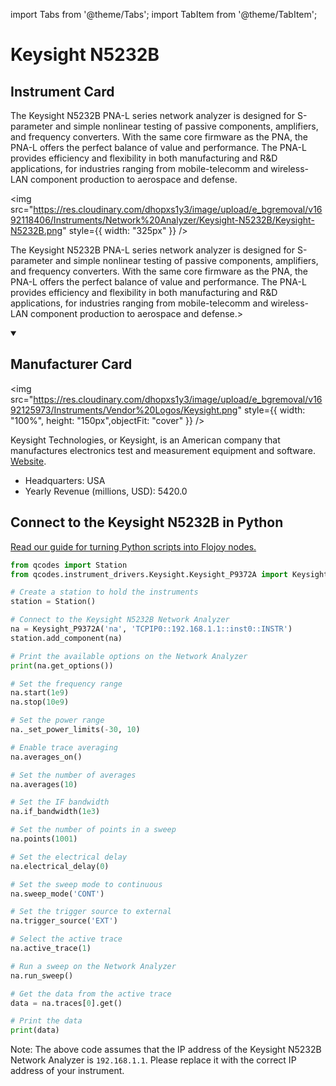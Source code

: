 
import Tabs from '@theme/Tabs';
import TabItem from '@theme/TabItem';

# Keysight N5232B

## Instrument Card

<div className="flex">

<div>

The Keysight N5232B PNA-L series network analyzer is designed for S-parameter and simple nonlinear testing of passive components, amplifiers, and frequency converters. With the same core firmware as the PNA, the PNA-L offers the perfect balance of value and performance. The PNA-L provides efficiency and flexibility in both manufacturing and R&D applications, for industries ranging from mobile-telecomm and wireless-LAN component production to aerospace and defense.

</div>

<img src="https://res.cloudinary.com/dhopxs1y3/image/upload/e_bgremoval/v1692118406/Instruments/Network%20Analyzer/Keysight-N5232B/Keysight-N5232B.png" style={{ width: "325px" }} />

</div>

The Keysight N5232B PNA-L series network analyzer is designed for S-parameter and simple nonlinear testing of passive components, amplifiers, and frequency converters. With the same core firmware as the PNA, the PNA-L offers the perfect balance of value and performance. The PNA-L provides efficiency and flexibility in both manufacturing and R&D applications, for industries ranging from mobile-telecomm and wireless-LAN component production to aerospace and defense.>

<details open>
<summary><h2>Manufacturer Card</h2></summary>

<img src="https://res.cloudinary.com/dhopxs1y3/image/upload/e_bgremoval/v1692125973/Instruments/Vendor%20Logos/Keysight.png" style={{ width: "100%", height: "150px",objectFit: "cover" }} />

Keysight Technologies, or Keysight, is an American company that manufactures electronics test and measurement equipment and software. <a href="https://www.keysight.com/us/en/home.html">Website</a>.

<ul>
  <li>Headquarters: USA</li>
  <li>Yearly Revenue (millions, USD): 5420.0</li>
</ul>
</details>

## Connect to the Keysight N5232B in Python

[Read our guide for turning Python scripts into Flojoy nodes.](https://docs.flojoy.ai/custom-nodes/creating-custom-node/)


<Tabs>
<TabItem value="Qcodes" label="Qcodes">

```python
from qcodes import Station
from qcodes.instrument_drivers.Keysight.Keysight_P9372A import Keysight_P9372A

# Create a station to hold the instruments
station = Station()

# Connect to the Keysight N5232B Network Analyzer
na = Keysight_P9372A('na', 'TCPIP0::192.168.1.1::inst0::INSTR')
station.add_component(na)

# Print the available options on the Network Analyzer
print(na.get_options())

# Set the frequency range
na.start(1e9)
na.stop(10e9)

# Set the power range
na._set_power_limits(-30, 10)

# Enable trace averaging
na.averages_on()

# Set the number of averages
na.averages(10)

# Set the IF bandwidth
na.if_bandwidth(1e3)

# Set the number of points in a sweep
na.points(1001)

# Set the electrical delay
na.electrical_delay(0)

# Set the sweep mode to continuous
na.sweep_mode('CONT')

# Set the trigger source to external
na.trigger_source('EXT')

# Select the active trace
na.active_trace(1)

# Run a sweep on the Network Analyzer
na.run_sweep()

# Get the data from the active trace
data = na.traces[0].get()

# Print the data
print(data)
```

Note: The above code assumes that the IP address of the Keysight N5232B Network Analyzer is `192.168.1.1`. Please replace it with the correct IP address of your instrument.

</TabItem>
</Tabs>